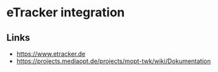 # eTracker integration

## Links 
* https://www.etracker.de
* https://projects.mediaopt.de/projects/mopt-twk/wiki/Dokumentation
